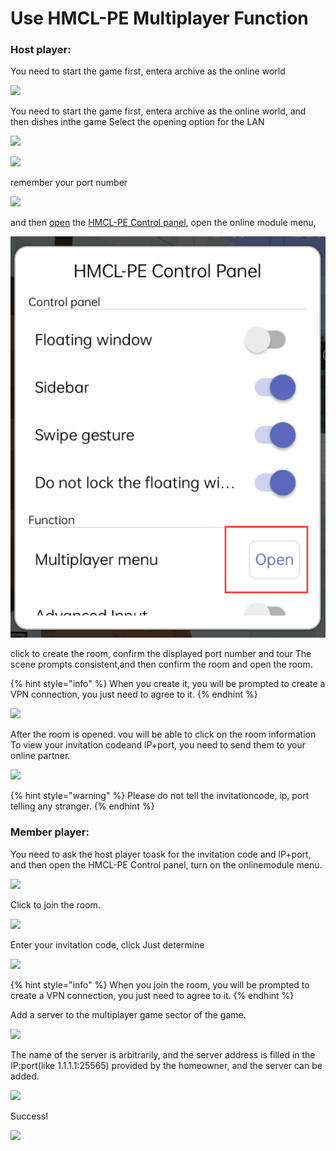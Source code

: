 # Use HMCL-PE Multiplayer Function

### Host player:&#x20;

You need to start the game first, entera archive as the online world

![](../../.gitbook/assets/Screenshot\_2022-08-16-10-08-19-18\_d17cc25ab2657fb.jpg)

You need to start the game first, entera archive as the online world, and then dishes inthe game Select the opening option for the LAN

![](../../.gitbook/assets/qq\_pic\_merged\_1660616347953.jpg)

![](../../.gitbook/assets/qq\_pic\_merged\_1660616383607.jpg)

remember your port number

![](../../.gitbook/assets/qq\_pic\_merged\_1660616449647.jpg)

and then [open](../hmcl-pe-in-game-control-panel.md) the [HMCL-PE Control panel](../hmcl-pe-in-game-control-panel.md), open the online module menu,&#x20;

![](<../../.gitbook/assets/image (46).png>)

click to create the room, confirm the displayed port number and tour The scene prompts consistent,and then confirm the room and open the room.

{% hint style="info" %}
When you create it, you will be prompted to create a VPN connection, you just need to agree to it.
{% endhint %}

![](../../.gitbook/assets/Screenshot\_2022-08-16-10-10-56-48\_d17cc25ab2657fb.jpg)

After the room is opened. vou will be able to click on the room information To view your invitation codeand lP+port, you need to send them to your online partner.&#x20;

![](../../.gitbook/assets/Screenshot\_2022-08-16-10-11-11-10\_d17cc25ab2657fb.jpg)

{% hint style="warning" %}
Please do not tell the invitationcode, ip, port telling any stranger.
{% endhint %}

### Member player:&#x20;

You need to ask the host player toask for the invitation code and lP+port, and then open the HMCL-PE Control panel, turn on the onlinemodule menu.&#x20;

![](../../.gitbook/assets/Screenshot\_2022-08-16-10-37-23-84\_d17cc25ab2657fb.jpg)

Click to join the room.

![](../../.gitbook/assets/Screenshot\_2022-08-16-10-37-42-01\_d17cc25ab2657fb.jpg)

Enter your invitation code, click Just determine

![](../../.gitbook/assets/Screenshot\_2022-08-16-10-37-52-63\_d17cc25ab2657fb.jpg)

{% hint style="info" %}
When you join the room, you will be prompted to create a VPN connection, you just need to agree to it.
{% endhint %}

Add a server to the multiplayer game sector of the game.

![](../../.gitbook/assets/Screenshot\_2022-08-16-10-38-32-71\_d17cc25ab2657fb.jpg)

The name of the server is arbitrarily, and the server address is filled in the IP:port(like 1.1.1.1:25565) provided by the homeowner, and the server can be added.

![](../../.gitbook/assets/Screenshot\_2022-08-16-10-38-46-15\_d17cc25ab2657fb.jpg)

Success!

![](../../.gitbook/assets/Screenshot\_2022-08-16-10-39-06-66\_d17cc25ab2657fb.jpg)

